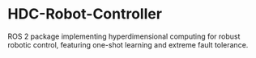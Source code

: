 # HDC-Robot-Controller
ROS 2 package implementing hyperdimensional computing for robust robotic control, featuring one-shot learning and extreme fault tolerance.
